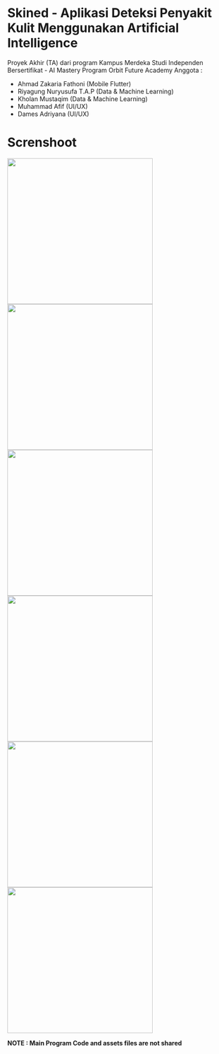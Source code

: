 # Skined - Aplikasi Deteksi Penyakit Kulit Menggunakan Artificial Intelligence

Proyek Akhir (TA) dari program Kampus Merdeka Studi Independen Bersertifikat - AI Mastery Program Orbit Future Academy
Anggota :
- Ahmad Zakaria Fathoni (Mobile Flutter)
- Riyagung Nuryusufa T.A.P (Data & Machine Learning)
- Kholan Mustaqim (Data & Machine Learning)
- Muhammad Afif (UI/UX)
- Dames Adriyana (UI/UX)


# Screnshoot
<p float="left">
  <img src="https://user-images.githubusercontent.com/60414357/172746886-b91a1591-a7e5-46b9-91bb-0dcfb9a59e50.png" height="330em" />
  <img src="https://user-images.githubusercontent.com/60414357/172747004-b59dca4b-f915-4e47-8fec-e0d8d362ab8d.png" height="330em" /> 
  <img src="https://user-images.githubusercontent.com/60414357/172747087-c5c8f6f0-bcd6-4886-a908-95c4d602a7b4.png" height="330em" />
  <img src="https://user-images.githubusercontent.com/60414357/172746018-b5be8436-9c8c-4723-8285-79ef7a7f588d.png" height="330em" />
  <img src="https://user-images.githubusercontent.com/60414357/172746274-91774a21-0815-45fc-bf71-9e2cd5253388.png" height="330em" />
  <img src="https://user-images.githubusercontent.com/60414357/172747339-f8c29fbb-5255-4df2-a071-8ebb7a88ce9b.png" height="330em" />
</p>


<b>NOTE : Main Program Code and assets files are not shared</b>

